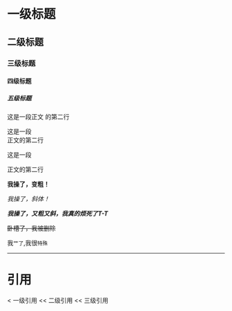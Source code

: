 # 一级标题

## 二级标题

### 三级标题

#### 四级标题

##### 五级标题

这是一段正文
的第二行

这是一段<br>正文的第二行

这是一段

正文的第二行

**我操了，变粗！**

*我操了，斜体！*

***我操了，又粗又斜，我真的烦死了T-T***

~~卧槽了，我被删除~~

我`艹了`,我很`特殊`

*****
# 引用
< 一级引用
<< 二级引用
<< 三级引用
